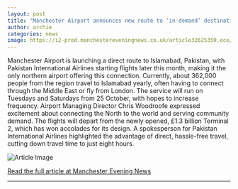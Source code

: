 ```yaml
---
layout: post
title: "Manchester Airport announces new route to ‘in-demand’ destination"
author: archie
categories: news
image: https://i2-prod.manchestereveningnews.co.uk/article32625359.ece/ALTERNATES/s1200/0_MCR-Airport-T2-departures.jpg
---
```

Manchester Airport is launching a direct route to Islamabad, Pakistan, with Pakistan International Airlines starting flights later this month, making it the only northern airport offering this connection. Currently, about 362,000 people from the region travel to Islamabad yearly, often having to connect through the Middle East or fly from London. The service will run on Tuesdays and Saturdays from 25 October, with hopes to increase frequency. Airport Managing Director Chris Woodroofe expressed excitement about connecting the North to the world and serving community demand. The flights will depart from the newly opened, £1.3 billion Terminal 2, which has won accolades for its design. A spokesperson for Pakistan International Airlines highlighted the advantage of direct, hassle-free travel, cutting down travel time to just eight hours.

![Article Image](https://i2-prod.manchestereveningnews.co.uk/article32625359.ece/ALTERNATES/s1200/0_MCR-Airport-T2-departures.jpg)

[Read the full article at Manchester Evening News](https://www.manchestereveningnews.co.uk/news/greater-manchester-news/manchester-airport-announces-new-route-32625052)

---
